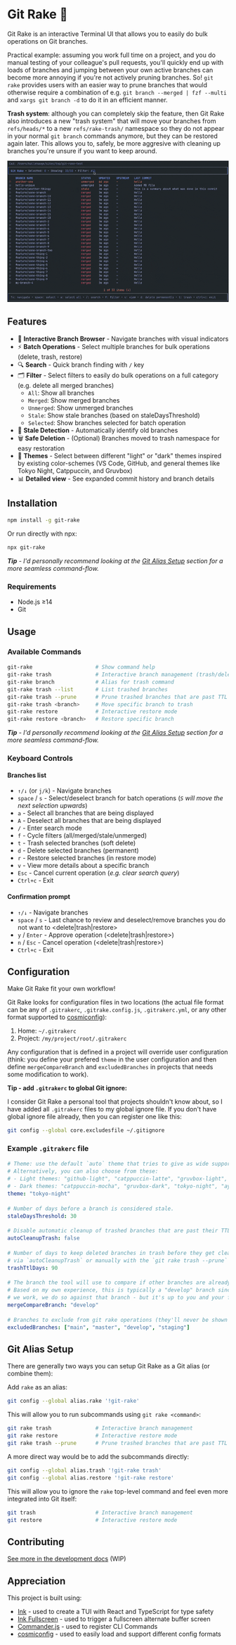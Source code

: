 # Git Rake 🍂

Git Rake is an interactive Terminal UI that allows you to easily do bulk operations on Git branches.

Practical example: assuming you work full time on a project, and you do manual testing of your colleague's pull requests, you'll quickly end up with loads of branches and jumping between your own active branches can become more annoying if you're not actively pruning branches.
So! `git rake` provides users with an easier way to prune branches that would otherwise require a combination of e.g. `git branch --merged | fzf --multi` and `xargs git branch -d` to do it in an efficient manner.

**Trash system**: although you can completely skip the feature, then Git Rake also introduces a new "trash system" that will move your branches from `refs/heads/*` to a new `refs/rake-trash/` namespace so they do not appear in your normal `git branch` commands anymore, but they can be restored again later.
This allows you to, safely, be more aggresive with cleaning up branches you're unsure if you want to keep around.

![Demo of Git Rake](https://raw.githubusercontent.com/kallehauge/git-rake/main/docs/assets/demo.gif)

## Features

- 🎯 **Interactive Branch Browser** - Navigate branches with visual indicators
- ⚡ **Batch Operations** - Select multiple branches for bulk operations (delete, trash, restore)
- 🔍 **Search** - Quick branch finding with `/` key
- 🗂️ **Filter** - Select filters to easily do bulk operations on a full category (e.g. delete all merged branches)
  - `All`: Show all branches
  - `Merged`: Show merged branches
  - `Unmerged`: Show unmerged branches
  - `Stale`: Show stale branches (based on staleDaysThreshold)
  - `Selected`: Show branches selected for batch operation
- 📅 **Stale Detection** - Automatically identify old branches
- 🗑️ **Safe Deletion** - (Optional) Branches moved to trash namespace for easy restoration
- 🎨 **Themes** - Select between different "light" or "dark" themes inspired by existing color-schemes (VS Code, GitHub, and general themes like Tokyo Night, Catppuccin, and Gruvbox)
- 📊 **Detailed view** - See expanded commit history and branch details

## Installation

```bash
npm install -g git-rake
```

Or run directly with npx:
```bash
npx git-rake
```

_**Tip** - I'd personally recommend looking at the [Git Alias Setup](https://github.com/kallehauge/git-rake?tab=readme-ov-file#git-alias-setup) section for a more seamless command-flow._

### Requirements

- Node.js ≥14
- Git

## Usage

### Available Commands

```bash
git-rake                    # Show command help
git-rake trash              # Interactive branch management (trash/delete)
git-rake branch             # Alias for trash command
git-rake trash --list       # List trashed branches
git-rake trash --prune      # Prune trashed branches that are past TTL
git-rake trash <branch>     # Move specific branch to trash
git-rake restore            # Interactive restore mode
git-rake restore <branch>   # Restore specific branch
```

_**Tip** - I'd personally recommend looking at the [Git Alias Setup](https://github.com/kallehauge/git-rake?tab=readme-ov-file#git-alias-setup) section for a more seamless command-flow._

### Keyboard Controls

#### Branches list

- `↑/↓` (or `j/k`) - Navigate branches
- `space` / `s` - Select/deselect branch for batch operations (_`S` will move the next selection upwards_)
- `a` - Select all branches that are being displayed
- `A` - Deselect all branches that are being displayed
- `/` - Enter search mode
- `f` - Cycle filters (all/merged/stale/unmerged)
- `t` - Trash selected branches (soft delete)
- `d` - Delete selected branches (permanent)
- `r` - Restore selected branches (in restore mode)
- `v` - View more details about a specific branch
- `Esc` - Cancel current operation (_e.g. clear search query_)
- `Ctrl+c` - Exit

#### Confirmation prompt

- `↑/↓` - Navigate branches
- `space` / `s` - Last chance to review and deselect/remove branches you do not want to <delete|trash|restore>
- `y` / `Enter` - Approve operation (<delete|trash|restore>)
- `n` / `Esc` - Cancel operation (<delete|trash|restore>)
- `Ctrl+c` - Exit

## Configuration

Make Git Rake fit your own workflow!

Git Rake looks for configuration files in two locations (the actual file format can be any of `.gitrakerc`, `.gitrake.config.js`, `.gitrakerc.yml`, or any other format supported to [cosmiconfig](https://github.com/cosmiconfig/cosmiconfig)):

1. Home: `~/.gitrakerc`
2. Project: `/my/project/root/.gitrakerc`

Any configuration that is defined in a project will override user configuration (think: you define your prefered `theme` in the user configuration and then define `mergeCompareBranch` and `excludedBranches` in projects that needs some modification to work).

**Tip - add `.gitrakerc` to global Git ignore:**

I consider Git Rake a personal tool that projects shouldn't know about, so I have added all `.gitrakerc` files to my global ignore file.
If you don't have global ignore file already, then you can register one like this:

```bash
git config --global core.excludesfile ~/.gitignore
```

### Example `.gitrakerc` file

```yaml
# Theme: use the default `auto` theme that tries to give as wide support as possible based on your terminal's own colors.
# Alternatively, you can also choose from these:
# - Light themes: "github-light", "catppuccin-latte", "gruvbox-light", "tokyo-night-day", "vscode-light"
# - Dark themes: "catppuccin-mocha", "gruvbox-dark", "tokyo-night", "ayu", "dracula", "vscode-dark"
theme: "tokyo-night"

# Number of days before a branch is considered stale.
staleDaysThreshold: 30

# Disable automatic cleanup of trashed branches that are past their TTL.
autoCleanupTrash: false

# Number of days to keep deleted branches in trash before they get cleaned up
# via `autoCleanupTrash` or manually with the `git rake trash --prune` command.
trashTtlDays: 90

# The branch the tool will use to compare if other branches are already merged.
# Based on my own experience, this is typically a "develop" branch since, when
# we work, we do so against that branch - but it's up to you and your flow!
mergeCompareBranch: "develop"

# Branches to exclude from git rake operations (they'll never be shown or selectable).
excludedBranches: ["main", "master", "develop", "staging"]
```

## Git Alias Setup

There are generally two ways you can setup Git Rake as a Git alias (or combine them):

Add `rake` as an alias:

```bash
git config --global alias.rake '!git-rake'
```

This will allow you to run subcommands using `git rake <command>`:

```bash
git rake trash              # Interactive branch management
git rake restore            # Interactive restore mode
git rake trash --prune      # Prune trashed branches that are past TTL
```

A more direct way would be to add the subcommands directly:

```bash
git config --global alias.trash '!git-rake trash'
git config --global alias.restore '!git-rake restore'
```

This will allow you to ignore the `rake` top-level command and feel even more integrated into Git itself:

```bash
git trash                   # Interactive branch management
git restore                 # Interactive restore mode
```

## Contributing

[See more in the development docs](https://github.com/kallehauge/git-rake/blob/main/docs/development.md) (WIP)

## Appreciation

This project is built using:

* [Ink](https://github.com/vadimdemedes/ink) - used to create a TUI with React and TypeScript for type safety
* [Ink Fullscreen](https://github.com/DaniGuardiola/fullscreen-ink) - used to trigger a fullscreen alternate buffer screen
* [Commander.js](https://github.com/tj/commander.js) - used to register CLI Commands
* [cosmiconfig](https://github.com/cosmiconfig/cosmiconfig) - used to easily load and support different config formats
